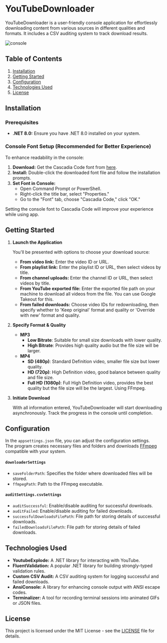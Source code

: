 # YouTubeDownloader

YouTubeDownloader is a user-friendly console application for effortlessly downloading content from various sources in different qualities and formats. It includes a CSV auditing system to track download results.

![console](https://github.com/BesoGenebashvili/YoutubeDownloader/assets/52665934/acc4f94a-bc23-4863-9f4d-213f97911b04)

## Table of Contents

1. [Installation](#installation)
2. [Getting Started](#getting-started)
3. [Configuration](#configuration)
4. [Technologies Used](#technologies-used)
5. [License](#license)


## Installation

### Prerequisites

- **.NET 8.0:** Ensure you have .NET 8.0 installed on your system.

### Console Font Setup (Recommended for Better Experience)

To enhance readability in the console:

1. **Download:** Get the Cascadia Code font from [here](https://github.com/microsoft/cascadia-code).
2. **Install:** Double-click the downloaded font file and follow the installation prompts.
3. **Set Font in Console:**
   - Open Command Prompt or PowerShell.
   - Right-click the title bar, select "Properties."
   - Go to the "Font" tab, choose "Cascadia Code," click "OK."

Setting the console font to Cascadia Code will improve your experience while using app.

## Getting Started

1. **Launch the Application**

   You'll be presented with options to choose your download source:

   - **From video link:** Enter the video ID or URL.
   - **From playlist link:** Enter the playlist ID or URL, then select videos by title.
   - **From channel uploads:** Enter the channel ID or URL, then select videos by title.
   - **From YouTube exported file:** Enter the exported file path on your machine to download all videos from the file. You can use Google Takeout for this.
   - **From failed downloads:** Choose video IDs for redownloading, then specify whether to 'Keep original' format and quality or 'Override with new' format and quality.

2. **Specify Format & Quality**

   - **MP3**
     - **Low Bitrate**: Suitable for small size downloads with lower quality.
     - **High Bitrate**: Provides high quality audio but the file size will be larger.
   - **MP4**
     - **SD (480p)**: Standard Definition video, smaller file size but lower quality.
     - **HD (720p)**: High Definition video, good balance between quality and file size.
     - **Full HD (1080p)**: Full High Definition video, provides the best quality but the file size will be the largest. Using FFmpeg.

3. **Initiate Download**

   With all information entered, YouTubeDownloader will start downloading asynchronously. Track the progress in the console until completion.

## Configuration

In the `appsettings.json` file, you can adjust the configuration settings.  
The program creates necessary files and folders and downloads [FFmpeg](https://ffmpeg.org) compatible with your system.

#### `downloaderSettings`

- `saveFolderPath`: Specifies the folder where downloaded files will be stored.
- `ffmpegPath`: Path to the FFmpeg executable.

#### `auditSettings.csvSettings`

- `auditSuccessful`: Enable/disable auditing for successful downloads.
- `auditFailed`: Enable/disable auditing for failed downloads.
- `successfulDownloadsFilePath`: File path for storing details of successful downloads.
- `failedDownloadsFilePath`: File path for storing details of failed downloads.

## Technologies Used

- **YoutubeExplode:** A .NET library for interacting with YouTube.
- **FluentValidation:** A popular .NET library for building strongly-typed validation rules.
- **Custom CSV Audit:** A CSV auditing system for logging successful and failed downloads.
- **AnsiConsole:** A library for enhancing console output with ANSI escape codes.
- **Terminalizer:** A tool for recording terminal sessions into animated GIFs or JSON files.

## License

This project is licensed under the MIT License - see the [LICENSE](LICENSE) file for details.
